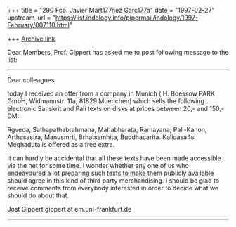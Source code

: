 +++
title = "290 Fco. Javier Mart177nez Garc177a"
date = "1997-02-27"
upstream_url = "https://list.indology.info/pipermail/indology/1997-February/007110.html"

+++
[Archive link](https://list.indology.info/pipermail/indology/1997-February/007110.html)

Dear Members,
Prof. Gippert has asked me to post following message to the list:

-------------------------------------------------------------------
Dear colleagues,

today I received an offer from a company in Munich ( H. Boessow PARK
GmbH, Widmannstr. 11a, 81829 Muenchen) which sells the following
electronic Sanskrit and Pali texts on disks at prices between 20,- and
150,- DM:

Rgveda, Sathapathabrahmana, Mahabharata, Ramayana, Pali-Kanon,
Arthasastra, Manusmrti, Brhatsamhita, Buddhacarita. Kalidasa4s Meghaduta
is offered as a free extra. 

It can hardly be accidental that all these texts have been made
accessible via the net for some time. I wonder whether any one of us who
endeavoured a lot preparing such texts to make them publicly available
should agree in this kind of third party merchandising. I should be glad
to receive comments from everybody interested in order to decide what we
should do about that.

Jost Gippert
gippert at em.uni-frankfurt.de

-----------------------------------------------------------------------






